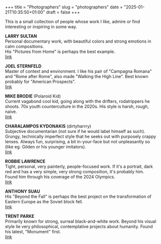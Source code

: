 +++
title = "Photographers"
slug = "photographers"
date = "2025-01-21T10:35:50+01:00"
draft = false
+++

This is a small collection of people whose work I like, admire or find interesting or inspiring in some way.

**LARRY SULTAN**  
Personal documentary work, with beautiful colors and strong emotions in calm compositions.  
His "Pictures from Home" is perhaps the best example.  
[link](https://www.larrysultan.com/gallery/pictures-from-home/)

**JOEL STERNFELD**  
Master of context and environment. I like his pair of "Campagna Romana" and "Rome after Rome", also made "Walking the High Line". Best known probably for "American Prospects".  
[link](https://www.joelsternfeld.net/artworks/2018/3/25/campagna-romana-the-countryside-of-ancient-rome)

**MIKE BRODIE** (Polaroid Kid)  
Current vagabond cool kid, going along with the drifters, rodatrippers he shoots. 70s youth counterculture in the 2020s. His style is harsh, rough, naive.  
[link](https://www.twinpalms.com/products/mike-brodie-failing)

**CHARALAMPOS KYDONAKIS** (dirtyharrry)  
Subjective documentarian (not sure if he would label himself as such). Grungy, technically imperfect style that he seeks out with purposely crappy lenses. Always fun, surprising, a bit in-your-face but not unpleasantly so (like eg. Gilden or his younger imitators).  
[link](https://www.dirtyharrry.com/p/books.html)

**ROBBIE LAWRENCE**  
Tight, personal, very painterly, people-focused work. If it's a portrait, dark red and has a very simple, very strong composition, it's probably him. Found him through his coverage of the 2024 Olympics.  
[link](http://robbie-lawrence.com/project/olympics-time-magazine/)

**ANTHONY SUAU**  
His "Beyond the Fall" is perhaps the best project on the transformation of Eastern Europe as the Soviet block fell.  
[link](https://www.archive.anthonysuau.com/gallery-collection/C0000nsfyLPSDfng)

**TRENT PARKE**  
Primarily known for strong, surreal black-and-white work. Beyond his visual style lie very philosophical, contemplative projects about humanity. Found his latest, "Monument" first.  
[link](https://www.magnumphotos.com/arts-culture/trent-parke-monument-book)
